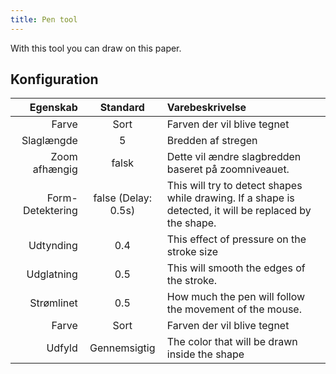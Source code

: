 ```yaml
---
title: Pen tool
---
```


With this tool you can draw on this paper.

## Konfiguration

|          Egenskab |                                Standard                                | Varebeskrivelse                                                                                                                         |
| ----------------: | :--------------------------------------------------------------------: | :-------------------------------------------------------------------------------------------------------------------------------------- |
|             Farve |                                  Sort                                  | Farven der vil blive tegnet                                                                                                             |
|        Slaglængde |                                    5                                   | Bredden af stregen                                                                                                                      |
|     Zoom afhængig |                                  falsk                                 | Dette vil ændre slagbredden baseret på zoomniveauet.                                                                    |
| Form- Detektering | false (Delay: 0.5s) | This will try to detect shapes while drawing. If a shape is detected, it will be replaced by the shape. |
|         Udtynding |                           0.4                          | This effect of pressure on the stroke size                                                                                              |
|        Udglatning |                           0.5                          | This will smooth the edges of the stroke.                                                                               |
|        Strømlinet |                           0.5                          | How much the pen will follow the movement of the mouse.                                                                 |
|             Farve |                                  Sort                                  | Farven der vil blive tegnet                                                                                                             |
|            Udfyld |                              Gennemsigtig                              | The color that will be drawn inside the shape                                                                                           |
